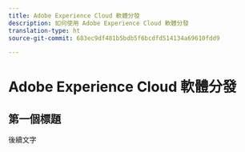 ```yaml
---
title: Adobe Experience Cloud 軟體分發
description: 如何使用 Adobe Experience Cloud 軟體分發
translation-type: ht
source-git-commit: 683ec9df481b5bdb5f6bcdfd514134a69610fdd9

---
```



# Adobe Experience Cloud 軟體分發

## 第一個標題

後續文字
